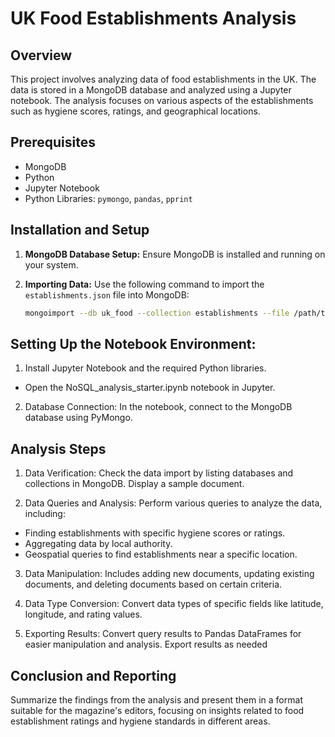 # UK Food Establishments Analysis

## Overview

This project involves analyzing data of food establishments in the UK. The data is stored in a MongoDB database and analyzed using a Jupyter notebook. The analysis focuses on various aspects of the establishments such as hygiene scores, ratings, and geographical locations.

## Prerequisites

- MongoDB
- Python
- Jupyter Notebook
- Python Libraries: `pymongo`, `pandas`, `pprint`

## Installation and Setup

1. **MongoDB Database Setup:**
   Ensure MongoDB is installed and running on your system.
   
2. **Importing Data:**
   Use the following command to import the `establishments.json` file into MongoDB:
   ```bash
   mongoimport --db uk_food --collection establishments --file /path/to/establishments.json

## Setting Up the Notebook Environment:

1. Install Jupyter Notebook and the required Python libraries.
- Open the NoSQL_analysis_starter.ipynb notebook in Jupyter.
2. Database Connection:
In the notebook, connect to the MongoDB database using PyMongo.

## Analysis Steps
1. Data Verification:
Check the data import by listing databases and collections in MongoDB. Display a sample document.

2. Data Queries and Analysis:
Perform various queries to analyze the data, including:
- Finding establishments with specific hygiene scores or ratings.
- Aggregating data by local authority.
- Geospatial queries to find establishments near a specific location.

3. Data Manipulation:
Includes adding new documents, updating existing documents, and deleting documents based on certain criteria.

4. Data Type Conversion:
Convert data types of specific fields like latitude, longitude, and rating values.

5. Exporting Results:
Convert query results to Pandas DataFrames for easier manipulation and analysis. Export results as needed

## Conclusion and Reporting
Summarize the findings from the analysis and present them in a format suitable for the magazine's editors, focusing on insights related to food establishment ratings and hygiene standards in different areas.